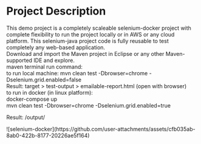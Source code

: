 # Project Description
<p>
  This demo project is a completely scaleable selenium-docker project with complete flexibility to run the project locally or in AWS or any cloud platform. This selenium-java project code is fully reusable to test completely any web-based application.<br>
  Download and import the Maven project in Eclipse or any other Maven-supported IDE and explore.<br>
  maven terminal run command: <br>
  to run local machine: mvn clean test -Dbrowser=chrome -Dselenium.grid.enabled=false <br>
  Result: target > test-output > emailable-report.html (open with browser) <br>
  to run in docker (in linux platform): <br>
  docker-compose up <br>
  mvn clean test -Dbrowser=chrome -Dselenium.grid.enabled=true <br>

  Result: /output/ <br>
</p>
![selenium-docker](https://github.com/user-attachments/assets/cfb035ab-8ab0-422b-8177-20226ae5f164)






